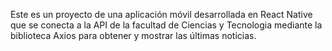 Este es un proyecto de una aplicación móvil desarrollada en React Native que se conecta a la API de la facultad de Ciencias y Tecnologia mediante la biblioteca Axios para obtener y mostrar las últimas noticias.
